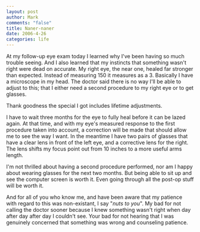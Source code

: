 ```yaml
--- 
layout: post
author: Mark
comments: "false"
title: Naner-naner
date: 2006-4-26
categories: life
---
```

At my follow-up eye exam today I learned why I've been having so much trouble seeing. And I also learned that my instincts that something wasn't right were dead on accurate. My right eye, the near one, healed far stronger than expected. Instead of measuring 150 it measures as a 3. Basically I have a microscope in my head. The doctor said there is no way I'll be able to adjust to this; that I either need a second procedure to my right eye or to get glasses.

Thank goodness the special I got includes lifetime adjustments.

I have to wait three months for the eye to fully heal before it can be lazed again. At that time, and with my eye's measured response to the first procedure taken into account, a correction will be made that should allow me to see the way I want. In the meantime I have two pairs of glasses that have a clear lens in front of the left eye, and a corrective lens for the right. The lens shifts my focus point out from 10 inches to a more useful arms length.

I'm not thrilled about having a second procedure performed, nor am I happy about wearing glasses for the next two months. But being able to sit up and see the computer screen is worth it. Even going through all the post-op stuff will be worth it.

And for all of you who know me, and have been aware that my patience with regard to this was non-existant, I say "<em>nuts to you</em>". My bad for not calling the doctor sooner because I knew something wasn't right when day after day after day I couldn't see. Your bad for not hearing that I was genuinely concerned that something was wrong and counseling patience.
